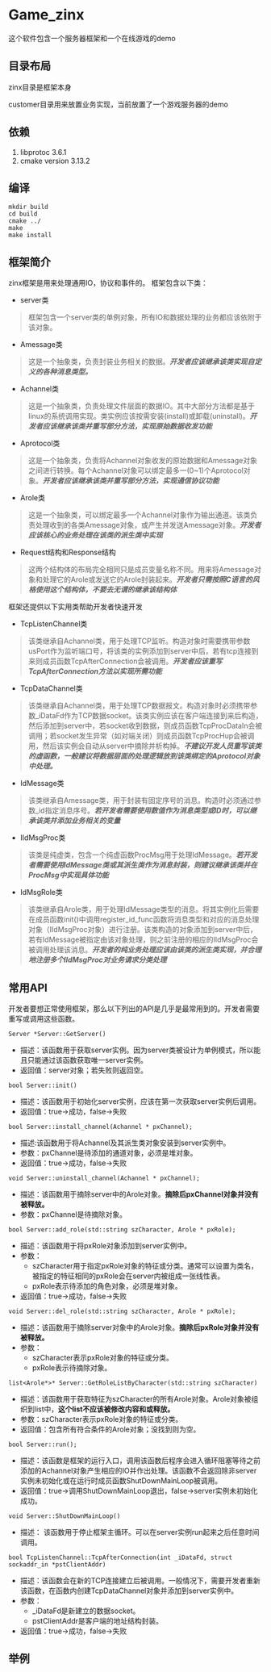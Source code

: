 # Game_zinx
这个软件包含一个服务器框架和一个在线游戏的demo

## 目录布局
zinx目录是框架本身

customer目录用来放置业务实现，当前放置了一个游戏服务器的demo

## 依赖
1. libprotoc 3.6.1
2. cmake version 3.13.2

## 编译
```
mkdir build
cd build
cmake ../
make
make install
```

## 框架简介
zinx框架是用来处理通用IO，协议和事件的。
框架包含以下类：
+ server类
> 框架包含一个server类的单例对象，所有IO和数据处理的业务都应该依附于该对象。
+ Amessage类
> 这是一个抽象类，负责封装业务相关的数据。***开发者应该继承该类实现自定义的各种消息类型。***
+ Achannel类
> 这是一个抽象类，负责处理文件层面的数据IO。其中大部分方法都是基于linux的系统调用实现。类实例应该按需安装(install)或卸载(uninstall)。***开发者应该继承该类并重写部分方法，实现原始数据收发功能***
+ Aprotocol类
> 这是一个抽象类，负责将Achannel对象收发的原始数据和Amessage对象之间进行转换。每个Achannel对象可以绑定最多一(0~1)个Aprotocol对象。***开发者应该继承该类并重写部分方法，实现通信协议功能***
+ Arole类
> 这是一个抽象类，可以绑定最多一个Achannel对象作为输出通道。该类负责处理收到的各类Amessage对象，或产生并发送Amessage对象。***开发者应该核心的业务处理在该类的派生类中实现***
+ Request结构和Response结构
> 这两个结构体的布局完全相同只是成员变量名称不同。用来将Amessage对象和处理它的Arole或发送它的Arole封装起来。***开发者只需按照C语言的风格使用这个结构体，不要去无谓的继承该结构体***

框架还提供以下实用类帮助开发者快速开发
+ TcpListenChannel类
> 该类继承自Achannel类，用于处理TCP监听。构造对象时需要携带参数usPort作为监听端口号，将该类的实例添加到server中后，若有tcp连接到来则成员函数TcpAfterConnection会被调用。***开发者应该重写TcpAfterConnection方法以实现所需功能***
+ TcpDataChannel类
> 该类继承自Achannel类，用于处理TCP数据报文。构造对象时必须携带参数_iDataFd作为TCP数据socket。该类实例应该在客户端连接到来后构造，然后添加到server中，若socket收到数据，则成员函数TcpProcDataIn会被调用；若socket发生异常（如对端关闭）则成员函数TcpProcHup会被调用，然后该实例会自动从server中摘除并析构掉。***不建议开发人员重写该类的虚函数，一般建议将数据层面的处理逻辑放到该类绑定的Aprotocol对象中处理。***
+ IdMessage类
> 该类继承自Amessage类，用于封装有固定序号的消息。构造时必须通过参数_id指定消息序号。***若开发者需要使用数值作为消息类型或ID时，可以继承该类并添加业务相关的变量***
+ IIdMsgProc类
> 该类是纯虚类，包含一个纯虚函数ProcMsg用于处理IdMessage。***若开发者需要使用IdMessage类或其派生类作为消息封装，则建议继承该类并在ProcMsg中实现具体功能***
+ IdMsgRole类
> 该类继承自Arole类，用于处理IdMessage类型的消息。将其实例化后需要在成员函数init()中调用register_id_func函数将消息类型和对应的消息处理对象（IIdMsgProc对象）进行注册。该类构造的对象添加到server中后，若有IdMessage被指定由该对象处理，则之前注册的相应的IIdMsgProc会被调用处理该消息。***开发者的纯业务处理应该由该类的派生类实现，并合理地注册多个IIdMsgProc对业务请求分类处理***

## 常用API
开发者要想正常使用框架，那么以下列出的API是几乎是最常用到的。开发者需要重写或调用这些函数。

`Server *Server::GetServer()`
+ 描述：该函数用于获取server实例。因为server类被设计为单例模式，所以能且只能通过该函数获取唯一server实例。
+ 返回值：server对象；若失败则返回空。

`bool Server::init()`
+ 描述：该函数用于初始化server实例，应该在第一次获取server实例后调用。
+ 返回值：true->成功，false->失败

`bool Server::install_channel(Achannel * pxChannel);`
+ 描述:该函数用于将Achannel及其派生类对象安装到server实例中。
+ 参数：pxChannel是待添加的通道对象，必须是堆对象。
+ 返回值：true->成功，false->失败

`void Server::uninstall_channel(Achannel * pxChannel);`
+ 描述：该函数用于摘除server中的Arole对象。**摘除后pxChannel对象并没有被释放。**
+ 参数：pxChannel是待摘除对象。

`bool Server::add_role(std::string szCharacter, Arole * pxRole);`
+ 描述：该函数用于将pxRole对象添加到server实例中。
+ 参数：
  - szCharacter用于指定pxRole对象的特征或分类。通常可以设置为类名，被指定的特征相同的pxRole会在server内被组成一张线性表。
  - pxRole表示待添加的角色对象，必须是堆对象。
+ 返回值：true->成功，false->失败

`void Server::del_role(std::string szCharacter, Arole * pxRole);`
+ 描述：该函数用于摘除server对象中的Arole对象。**摘除后pxRole对象并没有被释放。**
+ 参数：
  - szCharacter表示pxRole对象的特征或分类。
  - pxRole表示待摘除对象。
  
`list<Arole*>* Server::GetRoleListByCharacter(std::string szCharacter)`
+ 描述：该函数用于获取特征为szCharacter的所有Arole对象。Arole对象被组织到list中，**这个list不应该被修改内容和或释放。**
+ 参数：szCharacter表示pxRole对象的特征或分类。
+ 返回值：包含所有符合条件的Arole对象；没找到则为空。

`bool Server::run();`
+ 描述：该函数是框架的运行入口，调用该函数后程序会进入循环阻塞等待之前添加的Achannel对象产生相应的IO并作出处理。该函数不会返回除非server实例未初始化或在运行时成员函数ShutDownMainLoop被调用。
+ 返回值：true->调用ShutDownMainLoop退出，false->server实例未初始化成功。

`void Server::ShutDownMainLoop()`
+ 描述： 该函数用于停止框架主循环。可以在server实例run起来之后任意时间调用。

`bool TcpListenChannel::TcpAfterConnection(int _iDataFd, struct sockaddr_in *pstClientAddr)`
+ 描述：该函数会在新的TCP连接建立后被调用。一般情况下，需要开发者重新该函数，在函数内创建TcpDataChannel对象并添加到server实例中。
+ 参数：
  - \_iDataFd是新建立的数据socket。
  - pstClientAddr是客户端的地址结构封装。
+ 返回值：true->成功，false->失败

## 举例
